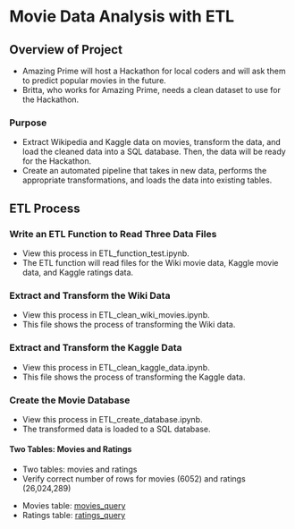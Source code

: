 # Movie Data Analysis with ETL

## Overview of Project

* Amazing Prime will host a Hackathon for local coders and will ask them to predict popular movies in the future. 
* Britta, who works for Amazing Prime, needs a clean dataset to use for the Hackathon. 

### Purpose

* Extract Wikipedia and Kaggle data on movies, transform the data, and load the cleaned data into a SQL database. Then, the data will be ready for the Hackathon.
* Create an automated pipeline that takes in new data, performs the appropriate transformations, and loads the data into existing tables. 

## ETL Process

### Write an ETL Function to Read Three Data Files

* View this process in ETL_function_test.ipynb. 
* The ETL function will read files for the Wiki movie data, Kaggle movie data, and Kaggle ratings data.

### Extract and Transform the Wiki Data

* View this process in ETL_clean_wiki_movies.ipynb.
* This file shows the process of transforming the Wiki data.

### Extract and Transform the Kaggle Data

* View this process in ETL_clean_kaggle_data.ipynb.
* This file shows the process of transforming the Kaggle data.

### Create the Movie Database

* View this process in ETL_create_database.ipynb.
* The transformed data is loaded to a SQL database.

#### Two Tables: Movies and Ratings

* Two tables: movies and ratings
* Verify correct number of rows for movies (6052) and ratings (26,024,289)

- Movies table: [movies_query]('Resources/movies_query.png')
- Ratings table: [ratings_query]('Resources/ratings_query.png)
